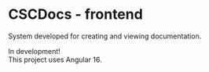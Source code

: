 # CSCDocs - frontend
System developed for creating and viewing documentation.

In development!  
This project uses Angular 16.

